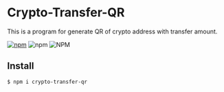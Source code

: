 # Crypto-Transfer-QR

This is a program for generate QR of crypto address with transfer amount.

<!-- [![Build Status](https://travis-ci.org/hayatoVTA/crypto-transfer-qr.svg?branch=main)](https://travis-ci.org/hayatoVTA/crypto-transfer-qr)
[![GitHub license](https://img.shields.io/github/license/hayatoVTA/rpncc.svg)](https://github.com/hayatoVTA/crypto-transfer-qr) -->
[![npm](https://img.shields.io/npm/v/crypto-transfer-qr.svg)](https://npmjs.com/package/crypto-transfer-qr)
![npm](https://img.shields.io/npm/dt/crypto-transfer-qr)
![NPM](https://img.shields.io/npm/l/crypto-transfer-qr)

## Install

```bash
$ npm i crypto-transfer-qr
```
